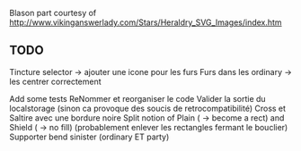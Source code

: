 Blason part courtesy of http://www.vikinganswerlady.com/Stars/Heraldry_SVG_Images/index.htm


TODO
---

Tincture selector -> ajouter une icone pour les furs
Furs dans les ordinary ->  les centrer correctement

Add some tests
ReNommer et reorganiser le code
Valider la sortie du localstorage (sinon ca provoque des soucis de retrocompatibilité)
Cross et Saltire avec une bordure noire
Split notion of Plain ( -> become a rect) and Shield ( -> no fill) (probablement enlever les rectangles fermant le bouclier)
Supporter bend sinister (ordinary ET party)

